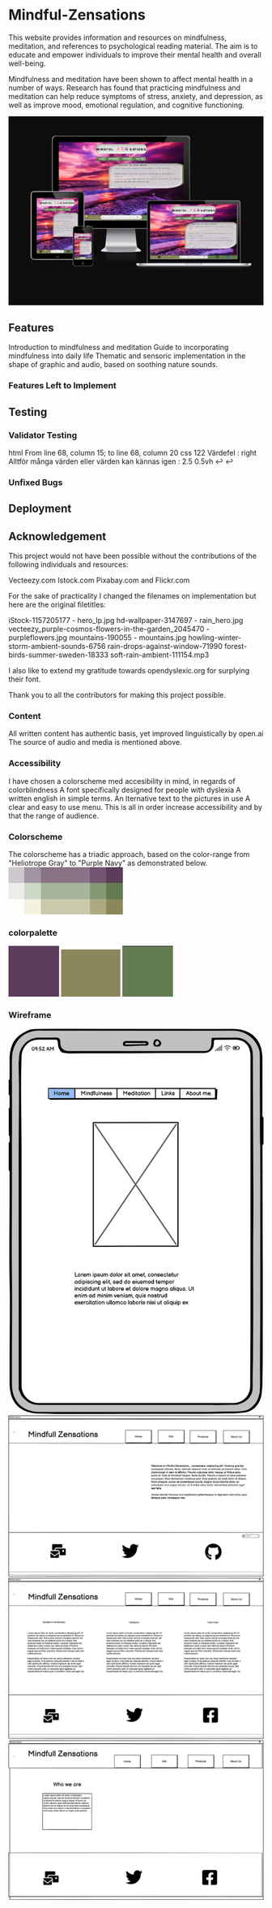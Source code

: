 # Mindful-Zensations


This website provides information and resources on mindfulness, meditation, and references to psychological reading material. The aim is to educate and empower individuals to improve their mental health and overall well-being.

Mindfulness and meditation have been shown to affect mental health in a number of ways. Research has found that practicing mindfulness and meditation can help reduce symptoms of stress, anxiety, and depression, as well as improve mood, emotional regulation, and cognitive functioning.


<img src="https://github.com/hypergeek-dev/Mindful-Zensations/blob/readme-draft/assets/Wireframe/Visual-site.jpg" alt="website">

## Features 

Introduction to mindfulness and meditation
Guide to incorporating mindfulness into daily life
Thematic and sensoric implementation in the shape of graphic and audio, based on soothing nature sounds.




### Features Left to Implement
 

## Testing 



### Validator Testing 
html From line 68, column 15; to line 68, column 20
css 122		Värdefel : right Alltför många värden eller värden kan kännas igen : 2.5 0.5vh
  </audio></div>↩   ↩ 


### Unfixed Bugs



## Deployment



## Acknowledgement

This project would not have been possible without the contributions of the following individuals and resources:

Vecteezy.com
Istock.com
Pixabay.com
and Flickr.com

For the sake of practicality I changed the filenames on implementation but here are the original filetitles:

iStock-1157205177 - hero_lp.jpg
hd-wallpaper-3147697 - rain_hero.jpg
vecteezy_purple-cosmos-flowers-in-the-garden_2045470 - purpleflowers.jpg
mountains-190055 - mountains.jpg
howling-winter-storm-ambient-sounds-6756
rain-drops-against-window-71990
forest-birds-summer-sweden-18333
soft-rain-ambient-111154.mp3

I also like to extend my gratitude towards
opendyslexic.org for surplying their font.


Thank you to all the contributors for making this project possible.


### Content 

All written content has authentic basis, yet improved linguistically by open.ai
The source of audio and media is mentioned above.

### Accessibility

I have chosen a colorscheme med accesibility in mind, in regards of colorblindness
A font specifically designed for people with dyslexia
A written english in simple terms.
An lternative text to the pictures in use
A clear and easy to use menu.
This is all in order increase accessibility and by that the range of audience.

### Colorscheme

The colorscheme has a triadic approach, based on the color-range from "Heliotrope Gray" to "Purple Navy" as demonstrated below.
<img src="https://github.com/hypergeek-dev/Mindful-Zensations/blob/readme-draft/assets/Wireframe/colorscheme.jpg" alt="Colorscheme">

### colorpalette

<img src="https://github.com/hypergeek-dev/Mindful-Zensations/blob/readme-draft/assets/Wireframe/5c3d5b.jpg" alt="Color">
<img src="https://github.com/hypergeek-dev/Mindful-Zensations/blob/readme-draft/assets/Wireframe/8B875b.jpg" alt="Color2">
<img src="https://github.com/hypergeek-dev/Mindful-Zensations/blob/readme-draft/assets/Wireframe/637b51.jpg" alt="Color3">

### Wireframe

<img src="https://github.com/hypergeek-dev/Mindful-Zensations/blob/readme-draft/assets/Wireframe/Phone.png" alt="Phone - Wireframe">
<img src="https://github.com/hypergeek-dev/Mindful-Zensations/blob/readme-draft/assets/Wireframe/Landing page.png" alt="Landing page - Wireframe">
<img src="https://github.com/hypergeek-dev/Mindful-Zensations/blob/readme-draft/assets/Wireframe/Info.png" alt="Info - Wireframe">
<img src="https://github.com/hypergeek-dev/Mindful-Zensations/blob/readme-draft/assets/Wireframe/About Me.png" alt="About Me - Wireframe">

